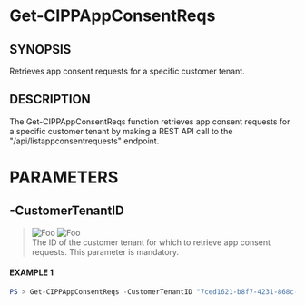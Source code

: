 # Get-CIPPAppConsentReqs
## SYNOPSIS
Retrieves app consent requests for a specific customer tenant.
## DESCRIPTION
The Get-CIPPAppConsentReqs function retrieves app consent requests for a specific customer tenant by making a REST API call to the "/api/listappconsentrequests" endpoint.
# PARAMETERS

## **-CustomerTenantID**
> ![Foo](https://img.shields.io/badge/Type-String-Blue?) ![Foo](https://img.shields.io/badge/Mandatory-TRUE-Red?) \
The ID of the customer tenant for which to retrieve app consent requests. This parameter is mandatory.

 #### EXAMPLE 1
```powershell
PS > Get-CIPPAppConsentReqs -CustomerTenantID "7ced1621-b8f7-4231-868c-bc6b1a2f1778"
```

